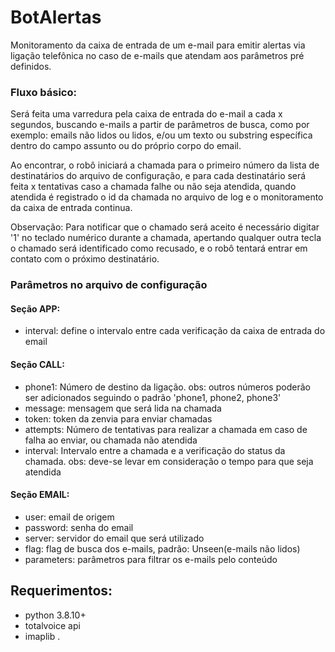# BotAlertas
Monitoramento da caixa de entrada de um e-mail para emitir alertas via ligação telefônica no caso de e-mails que atendam aos parâmetros pré definidos.

### Fluxo básico: 
  Será feita uma varredura pela caixa de entrada do e-mail a cada x segundos, buscando e-mails a partir de parâmetros de busca, como por exemplo: emails não lidos ou lidos, e/ou um texto ou substring específica dentro do campo assunto ou do próprio corpo do email. 
  
  Ao encontrar, o robô iniciará a chamada para o primeiro número da lista de destinatários do arquivo de configuração, e para cada destinatário será feita x tentativas caso a chamada falhe ou não seja atendida, quando atendida é registrado o id da chamada no arquivo de log e o monitoramento da caixa de entrada continua.
  
Observação: Para notificar que o chamado será aceito é necessário digitar '1' no teclado numérico durante a chamada, apertando qualquer outra tecla o chamado será identificado como recusado, e o robô tentará entrar em contato com o próximo destinatário.

### Parâmetros no arquivo de configuração

#### Seção APP:
- interval: define o intervalo entre cada verificação da caixa de entrada do email

#### Seção CALL:
- phone1: Número de destino da ligação. obs: outros números poderão ser adicionados seguindo o padrão 'phone1, phone2, phone3'
- message: mensagem que será lida na chamada
- token: token da zenvia para enviar chamadas
- attempts: Número de tentativas para realizar a chamada em caso de falha ao enviar, ou chamada não atendida
- interval: Intervalo entre a chamada e a verificação do status da chamada. obs: deve-se levar em consideração o tempo para que seja atendida

#### Seção EMAIL:
- user: email de origem
- password: senha do email
- server: servidor do email que será utilizado
- flag: flag de busca dos e-mails, padrão: Unseen(e-mails não lidos)
- parameters: parâmetros para filtrar os e-mails pelo conteúdo

## Requerimentos:
- python 3.8.10+
- totalvoice api
- imaplib
.
